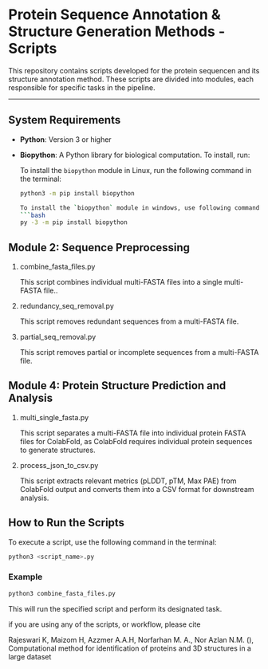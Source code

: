 # Protein Sequence Annotation & Structure Generation Methods - Scripts

This repository contains scripts developed for the protein sequencen and its structure annotation method. These scripts are divided into modules, each responsible for specific tasks in the pipeline.

---

## System Requirements

- **Python**: Version 3 or higher
- **Biopython**: A Python library for biological computation. To install, run:

  To install the `biopython` module in Linux, run the following command in the terminal:
  ```bash
  python3 -m pip install biopython

  To install the `biopython` module in windows, use following command in cmd:
  ```bash
  py -3 -m pip install biopython
## Module 2: Sequence Preprocessing
1. combine_fasta_files.py

    This script combines individual multi-FASTA files into a single multi-FASTA file..

2. redundancy_seq_removal.py

    This script removes redundant sequences from a multi-FASTA file.

3. partial_seq_removal.py

    This script removes partial or incomplete sequences from a multi-FASTA file.

## Module 4: Protein Structure Prediction and Analysis
1. multi_single_fasta.py

    This script separates a multi-FASTA file into individual protein FASTA files for ColabFold, as ColabFold requires individual protein sequences to generate structures.

2. process_json_to_csv.py

    This script extracts relevant metrics (pLDDT, pTM, Max PAE) from ColabFold output and converts them into a CSV format for downstream analysis.

## How to Run the Scripts

To execute a script, use the following command in the terminal:

```bash
python3 <script_name>.py
```

### Example
  ```bash
  python3 combine_fasta_files.py
   ```

This will run the specified script and perform its designated task.


if you are using any of the scripts, or workflow, please cite

Rajeswari K, Maizom H, Azzmer A.A.H, Norfarhan M. A., Nor Azlan N.M. (), Computational method for identification of proteins and 3D structures in a large dataset

